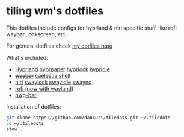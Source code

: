 # tiling wm's dotfiles

This dotfiles include configs for hyprland & niri specific stuff, like rofi, waybar, lockscreen, etc.

For general dotfiles check [my dotfiles repo](https://github.com/dankuri/dotfiles)

What's included:

- [Hyprland](https://github.com/hyprwm/Hyprland) [hyprpaper](https://github.com/hyprwm/hyprpaper) [hyprlock](https://github.com/hyprwm/hyprlock) [hypridle](https://github.com/hyprwm/hypridle)
- ~~[waybar](https://github.com/Alexays/Waybar)~~ [caelestia shell](https://github.com/caelestia-dots/shell)
- [niri](https://github.com/YaLTeR/niri) [swaylock](https://github.com/mortie/swaylock-effects) [swayidle](https://github.com/swaywm/swayidle) [swaync](https://github.com/ErikReider/SwayNotificationCenter)
- [rofi (now with wayland)](https://github.com/davatorium/rofi)
- [nwg-bar](https://github.com/nwg-piotr/nwg-bar)

Installation of dotfiles:

```bash
git clone https://github.com/dankuri/tiledots.git ~/.tiledots
cd ~/.tiledots
stow .
```
